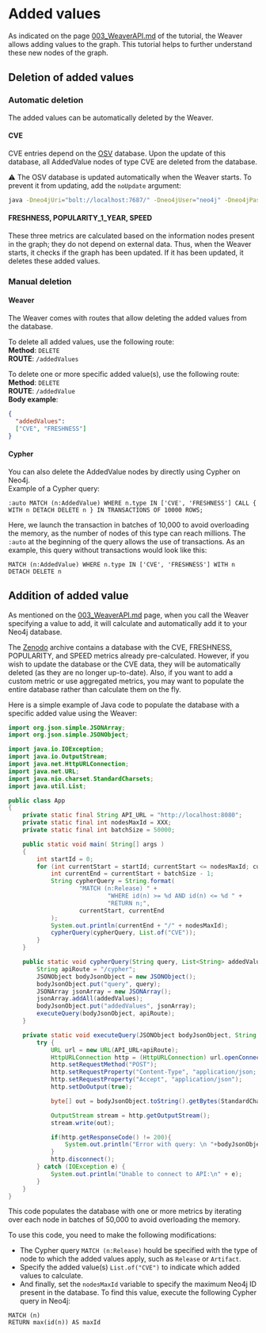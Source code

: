 # Added values
As indicated on the page [003_WeaverAPI.md](003_WeaverAPI.md) of the tutorial, the Weaver allows adding values to the graph.
This tutorial helps to further understand these new nodes of the graph.

## Deletion of added values
### Automatic deletion
The added values can be automatically deleted by the Weaver.
#### CVE
CVE entries depend on the [OSV](https://osv.dev/) database. Upon the update of this database, all AddedValue nodes of type CVE are deleted from the database.

⚠️ The OSV database is updated automatically when the Weaver starts.
To prevent it from updating, add the `noUpdate` argument:
```sh
java -Dneo4jUri="bolt://localhost:7687/" -Dneo4jUser="neo4j" -Dneo4jPassword="Password1" -jar goblinWeaver-2.1.0.jar noUpdate
```

#### FRESHNESS, POPULARITY_1_YEAR, SPEED
These three metrics are calculated based on the information nodes present in the graph; they do not depend on external data.
Thus, when the Weaver starts, it checks if the graph has been updated. If it has been updated, it deletes these added values.

### Manual deletion
#### Weaver
The Weaver comes with routes that allow deleting the added values from the database.

To delete all added values, use the following route:   
**Method**: `DELETE`  
**ROUTE**: `/addedValues` 

To delete one or more specific added value(s), use the following route:  
**Method**: `DELETE`  
**ROUTE**: `/addedValue`   
**Body example**:

```json
{
  "addedValues": 
  ["CVE", "FRESHNESS"]
}
```

#### Cypher
You can also delete the AddedValue nodes by directly using Cypher on Neo4j.  
Example of a Cypher query:  
```cypher
:auto MATCH (n:AddedValue) WHERE n.type IN ['CVE', 'FRESHNESS'] CALL { WITH n DETACH DELETE n } IN TRANSACTIONS OF 10000 ROWS;
```

Here, we launch the transaction in batches of 10,000 to avoid overloading the memory, as the number of nodes of this type can reach millions. The `:auto` at the beginning of the query allows the use of transactions. As an example, this query without transactions would look like this:  
```cypher
MATCH (n:AddedValue) WHERE n.type IN ['CVE', 'FRESHNESS'] WITH n DETACH DELETE n
```

## Addition of added value
As mentioned on the [003_WeaverAPI.md](003_WeaverAPI.md) page, when you call the Weaver specifying a value to add, it will calculate and automatically add it to your Neo4j database.

The [Zenodo](https://doi.org/10.5281/zenodo.13734581) archive contains a database with the CVE, FRESHNESS, POPULARITY, and SPEED metrics already pre-calculated. However, if you wish to update the database or the CVE data, they will be automatically deleted (as they are no longer up-to-date). Also, if you want to add a custom metric or use aggregated metrics, you may want to populate the entire database rather than calculate them on the fly.

Here is a simple example of Java code to populate the database with a specific added value using the Weaver:  
```java
import org.json.simple.JSONArray;
import org.json.simple.JSONObject;

import java.io.IOException;
import java.io.OutputStream;
import java.net.HttpURLConnection;
import java.net.URL;
import java.nio.charset.StandardCharsets;
import java.util.List;

public class App
{
    private static final String API_URL = "http://localhost:8080";
    private static final int nodesMaxId = XXX;
    private static final int batchSize = 50000;

    public static void main( String[] args )
    {
        int startId = 0;
        for (int currentStart = startId; currentStart <= nodesMaxId; currentStart += batchSize) {
            int currentEnd = currentStart + batchSize - 1;
            String cypherQuery = String.format(
                    "MATCH (n:Release) " +
                            "WHERE id(n) >= %d AND id(n) <= %d " +
                            "RETURN n;",
                    currentStart, currentEnd
            );
            System.out.println(currentEnd + "/" + nodesMaxId);
            cypherQuery(cypherQuery, List.of("CVE"));
        }
    }

    public static void cypherQuery(String query, List<String> addedValues){
        String apiRoute = "/cypher";
        JSONObject bodyJsonObject = new JSONObject();
        bodyJsonObject.put("query", query);
        JSONArray jsonArray = new JSONArray();
        jsonArray.addAll(addedValues);
        bodyJsonObject.put("addedValues", jsonArray);
        executeQuery(bodyJsonObject, apiRoute);
    }

    private static void executeQuery(JSONObject bodyJsonObject, String apiRoute){
        try {
            URL url = new URL(API_URL+apiRoute);
            HttpURLConnection http = (HttpURLConnection) url.openConnection();
            http.setRequestMethod("POST");
            http.setRequestProperty("Content-Type", "application/json; utf-8");
            http.setRequestProperty("Accept", "application/json");
            http.setDoOutput(true);

            byte[] out = bodyJsonObject.toString().getBytes(StandardCharsets.UTF_8);

            OutputStream stream = http.getOutputStream();
            stream.write(out);

            if(http.getResponseCode() != 200){
                System.out.println("Error with query: \n "+bodyJsonObject);
            }
            http.disconnect();
        } catch (IOException e) {
            System.out.println("Unable to connect to API:\n" + e);
        }
    }
}
```
This code populates the database with one or more metrics by iterating over each node in batches of 50,000 to avoid overloading the memory.

To use this code, you need to make the following modifications:
- The Cypher query  `MATCH (n:Release)` hould be specified with the type of node to which the added values apply, such as `Release` or `Artifact`.
- Specify the added value(s) `List.of("CVE")` to indicate which added values to calculate.
- And finally, set the `nodesMaxId` variable to specify the maximum Neo4j ID present in the database. To find this value, execute the following Cypher query in Neo4j:  
```Cypher
MATCH (n)
RETURN max(id(n)) AS maxId
```